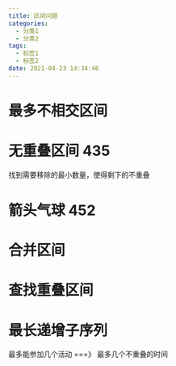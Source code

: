 ```yaml
---
title: 区间问题
categories:
  - 分类1
  - 分类2
tags:
  - 标签1
  - 标签2
date: 2021-04-23 14:34:46
---
```

# 最多不相交区间

# 无重叠区间 435
找到需要移除的最小数量，使得剩下的不重叠

# 箭头气球 452

# 合并区间

# 查找重叠区间

# 最长递增子序列

最多能参加几个活动 ===》 最多几个不重叠的时间